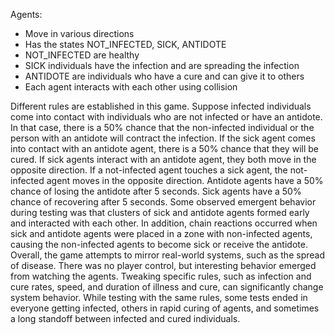 Agents: 
-	Move in various directions
-	Has the states NOT_INFECTED, SICK, ANTIDOTE
-	NOT_INFECTED are healthy
-	SICK individuals have the infection and are spreading the infection
-	ANTIDOTE are individuals who have a cure and can give it to others
-	Each agent interacts with each other using collision

Different rules are established in this game. Suppose infected individuals come into contact with individuals who are not infected or have an antidote. In that case, there is a 50% chance that the non-infected individual or the person with an antidote will contract the infection. If the sick agent comes into contact with an antidote agent, there is a 50% chance that they will be cured. If sick agents interact with an antidote agent, they both move in the opposite direction. If a not-infected agent touches a sick agent, the not-infected agent moves in the opposite direction. Antidote agents have a 50% chance of losing the antidote after 5 seconds. Sick agents have a 50% chance of recovering after 5 seconds.
Some observed emergent behavior during testing was that clusters of sick and antidote agents formed early and interacted with each other. In addition, chain reactions occurred when sick and antidote agents were placed in a zone with non-infected agents, causing the non-infected agents to become sick or receive the antidote. 
Overall, the game attempts to mirror real-world systems, such as the spread of disease. There was no player control, but interesting behavior emerged from watching the agents. Tweaking specific rules, such as infection and cure rates, speed, and duration of illness and cure, can significantly change system behavior. While testing with the same rules, some tests ended in everyone getting infected, others in rapid curing of agents, and sometimes a long standoff between infected and cured individuals.
